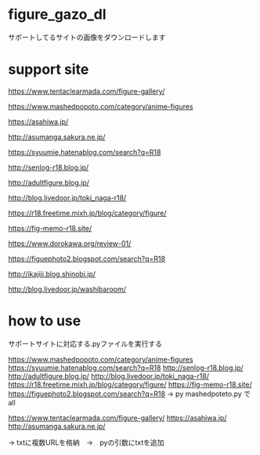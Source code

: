 # figure_gazo_dl
サポートしてるサイトの画像をダウンロードします

# support site
https://www.tentaclearmada.com/figure-gallery/

https://www.mashedpopoto.com/category/anime-figures

https://asahiwa.jp/

http://asumanga.sakura.ne.jp/

https://syuumie.hatenablog.com/search?q=R18

http://senlog-r18.blog.jp/

http://adultfigure.blog.jp/

http://blog.livedoor.jp/toki_naga-r18/

https://r18.freetime.mixh.jp/blog/category/figure/

https://fig-memo-r18.site/

https://www.dorokawa.org/review-01/

https://figuephoto2.blogspot.com/search?q=R18

http://ikajiji.blog.shinobi.jp/

http://blog.livedoor.jp/washibaroom/

# how to use
サポートサイトに対応する.pyファイルを実行する


https://www.mashedpopoto.com/category/anime-figures
https://syuumie.hatenablog.com/search?q=R18
http://senlog-r18.blog.jp/
http://adultfigure.blog.jp/
http://blog.livedoor.jp/toki_naga-r18/
https://r18.freetime.mixh.jp/blog/category/figure/
https://fig-memo-r18.site/
https://figuephoto2.blogspot.com/search?q=R18
-> py mashedpoteto.py でall


https://www.tentaclearmada.com/figure-gallery/
https://asahiwa.jp/
http://asumanga.sakura.ne.jp/

-> txtに複数URLを格納　→　pyの引数にtxtを追加
